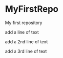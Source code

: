 # MyFirstRepo
My first repository

add a line of text

add a 2nd line of text

add a 3rd line of text